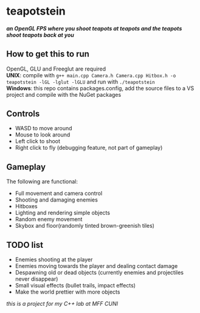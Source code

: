 # teapotstein
##### an OpenGL FPS where you shoot teapots at teapots and the teapots shoot teapots back at you


## How to get this to run

OpenGL, GLU and Freeglut are required  
**UNIX**: compile with `g++ main.cpp Camera.h Camera.cpp Hitbox.h -o teapotstein -lGL -lglut -lGLU` and run with `./teapotstein`  
**Windows**: this repo contains packages.config, add the source files to a VS project and compile with the NuGet packages

## Controls

* WASD to move around
* Mouse to look around
* Left click to shoot
* Right click to fly (debugging feature, not part of gameplay)

## Gameplay

The following are functional:

* Full movement and camera control
* Shooting and damaging enemies
* Hitboxes
* Lighting and rendering simple objects
* Random enemy movement
* Skybox and floor(randomly tinted brown-greenish tiles)

## TODO list

* Enemies shooting at the player
* Enemies moving towards the player and dealing contact damage
* Despawning old or dead objects (currently enemies and projectiles never disappear)
* Small visual effects (bullet trails, impact effects)
* Make the world prettier with more objects


*this is a project for my C++ lab at MFF CUNI*
